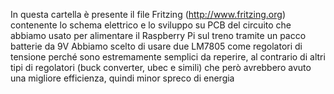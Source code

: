 In questa cartella è presente il file Fritzing (http://www.fritzing.org)
contenente lo schema elettrico e lo sviluppo su PCB del circuito che abbiamo
usato per alimentare il Raspberry Pi sul treno tramite un pacco batterie da 9V
Abbiamo scelto di usare due LM7805 come regolatori di tensione perché sono estremamente semplici da reperire,
al contrario di altri tipi di regolatori (buck converter, ubec e simili) che però avrebbero avuto una migliore
efficienza, quindi minor spreco di energia

